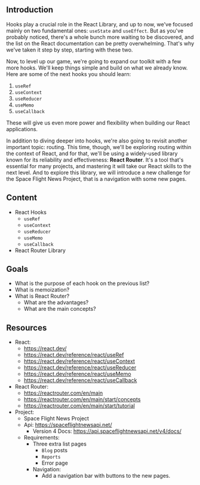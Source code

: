 ## Introduction

Hooks play a crucial role in the React Library, and up to now, we've focused mainly on two fundamental ones: `useState` and `useEffect`. But as you've probably noticed, there's a whole bunch more waiting to be discovered, and the list on the React documentation can be pretty overwhelming. That's why we've taken it step by step, starting with these two.

Now, to level up our game, we're going to expand our toolkit with a few more hooks. We'll keep things simple and build on what we already know. Here are some of the next hooks you should learn:

1. `useRef`
2. `useContext`
3. `useReducer`
4. `useMemo`
5. `useCallback`

These will give us even more power and flexibility when building our React applications.

In addition to diving deeper into hooks, we're also going to revisit another important topic: routing. This time, though, we'll be exploring routing within the context of React, and for that, we'll be using a widely-used library known for its reliability and effectiveness: **React Router**. It's a tool that's essential for many projects, and mastering it will take our React skills to the next level. And to explore this library, we will introduce a new challenge for the Space Flight News Project, that is a navigation with some new pages.

## Content

-   React Hooks
    -   `useRef`
    -   `useContext`
    -   `useReducer`
    -   `useMemo`
    -   `useCallback`
-   React Router Library

## Goals

-   What is the purpose of each hook on the previous list?
-   What is memoization?
-   What is React Router?
    -   What are the advantages?
    -   What are the main concepts?

## Resources

-   React:
    -   https://react.dev/
    -   https://react.dev/reference/react/useRef
    -   https://react.dev/reference/react/useContext
    -   https://react.dev/reference/react/useReducer
    -   https://react.dev/reference/react/useMemo
    -   https://react.dev/reference/react/useCallback
-   React Router:
    -   https://reactrouter.com/en/main
    -   https://reactrouter.com/en/main/start/concepts
    -   https://reactrouter.com/en/main/start/tutorial
-   Project:
    -   Space Flight News Project
    -   Api: https://spaceflightnewsapi.net/
        -   Version 4 Docs: https://api.spaceflightnewsapi.net/v4/docs/
    -   Requirements:
        -   Three extra list pages
            -   `Blog` posts
            -   `Reports`
            -   Error page
        -   Navigation:
            -   Add a navigation bar with buttons to the new pages. 